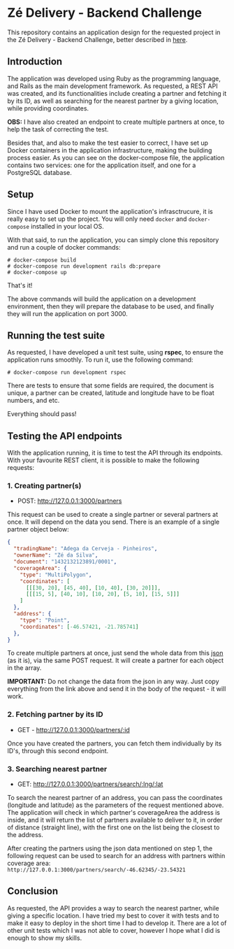 # Zé Delivery - Backend Challenge

This repository contains an application design for the requested project in the Zé Delivery - Backend Challenge, better described in [here](https://github.com/ZXVentures/ze-code-challenges/blob/master/backend.md).

## Introduction

The application was developed using Ruby as the programming language, and Rails as the main development framework. As requested, a REST API was created, and its functionalities include creating a partner and fetching it by its ID, as well as searching for the nearest partner by a giving location, while providing coordinates.

**OBS:** I have also created an endpoint to create multiple partners at once, to help the task of correcting the test.

Besides that, and also to make the test easier to correct, I have set up Docker containers in the application infrastructure, making the building process easier. As you can see on the docker-compose file, the application contains two services: one for the application itself, and one for a PostgreSQL database.

## Setup

Since I have used Docker to mount the application's infrasctrucure, it is really easy to set up the project. You will only need `docker` and `docker-compose` installed in your local OS.

With that said, to run the application, you can simply clone this repository and run a couple of docker commands:

```
# docker-compose build
# docker-compose run development rails db:prepare
# docker-compose up
```

That's it!

The above commands will build the application on a development environment, then they will prepare the database to be used, and finally they will run the application on port 3000.

## Running the test suite

As requested, I have developed a unit test suite, using **rspec**, to ensure the application runs smoothly. To run it, use the following command:

```
# docker-compose run development rspec
```

There are tests to ensure that some fields are required, the document is unique, a partner can be created, latitude and longitude have to be float numbers, and etc.

Everything should pass!

## Testing the API endpoints

With the application running, it is time to test the API through its endpoints. With your favourite REST client, it is possible to make the following requests:

### 1. Creating partner(s)

- POST: http://127.0.0.1:3000/partners

This request can be used to create a single partner or several partners at once. It will depend on the data you send. There is an example of a single partner object below:

```json
{
  "tradingName": "Adega da Cerveja - Pinheiros",
  "ownerName": "Zé da Silva",
  "document": "1432132123891/0001",
  "coverageArea": { 
    "type": "MultiPolygon", 
    "coordinates": [
      [[[30, 20], [45, 40], [10, 40], [30, 20]]], 
      [[[15, 5], [40, 10], [10, 20], [5, 10], [15, 5]]]
    ]
  },
  "address": { 
    "type": "Point",
    "coordinates": [-46.57421, -21.785741]
  },
}
```

To create multiple partners at once, just send the whole data from this [json](https://raw.githubusercontent.com/ZXVentures/ze-code-challenges/master/files/pdvs.json) (as it is), via the same POST request. It will create a partner for each object in the array.

**IMPORTANT:** Do not change the data from the json in any way. Just copy everything from the link above and send it in the body of the request - it will work.

### 2. Fetching partner by its ID

- GET - http://127.0.0.1:3000/partners/:id

Once you have created the partners, you can fetch them individually by its ID's, through this second endpoint.

### 3. Searching nearest partner

- GET: http://127.0.0.1:3000/partners/search/:lng/:lat

To search the nearest partner of an address, you can pass the coordinates (longitude and latitude) as the parameters of the request mentioned above. The application will check in which partner's coverageArea the address is inside, and it will return the list of partners available to deliver to it, in order of distance (straight line), with the first one on the list being the closest to the address.

After creating the partners using the json data mentioned on step 1, the following request can be used to search for an address with partners within coverage area: `http://127.0.0.1:3000/partners/search/-46.62345/-23.54321`

## Conclusion

As requested, the API provides a way to search the nearest partner, while giving a specific location. I have tried my best to cover it with tests and to make it easy to deploy in the short time I had to develop it. There are a lot of other unit tests which I was not able to cover, however I hope what I did is enough to show my skills.
